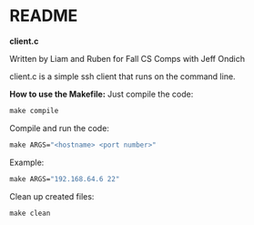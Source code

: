 # README

**client.c**

Written by Liam and Ruben for Fall CS Comps with Jeff Ondich
    
client.c is a simple ssh client that runs on the command line. 


**How to use the Makefile:**
Just compile the code:
```makefile
make compile
```
Compile and run the code:
```makefile
make ARGS="<hostname> <port number>"
```
Example:
```makefile
make ARGS="192.168.64.6 22"
```
Clean up created files:
```makefile
make clean
```